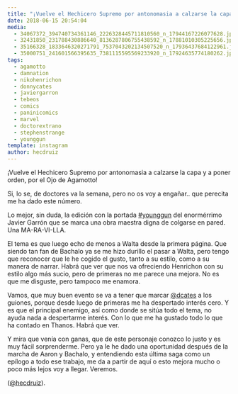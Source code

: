 ```yaml
---
title: "¡Vuelve el Hechicero Supremo por antonomasia a calzarse la capa y a poner orden, por el Ojo de Agamotto!"
date: 2018-06-15 20:54:04
media: 
  - 34067372_394740734361146_2226328445711810560_n_17944167226077628.jpg
  - 32431850_231788430886640_8136287806755438592_n_17881010305225656.jpg
  - 35166328_1833646320271791_7537043202134507520_n_17936437684122961.jpg
  - 35000751_241601566395635_7381115595569233920_n_17924635774180262.jpg
tags: 
  - agamotto
  - damnation
  - nikohenrichon
  - donnycates
  - javiergarron
  - tebeos
  - comics
  - paninicomics
  - marvel
  - doctorextrano
  - stephenstrange
  - younggun
template: instagram
author: hecdruiz
---
```


¡Vuelve el Hechicero Supremo por antonomasia a calzarse la capa y a poner orden, por el Ojo de Agamotto!


Si, lo se, de doctores va la semana, pero no os voy a engañar.. que perecita me ha dado este número.


Lo mejor, sin duda, la edición con la portada [#younggun](/tags/younggun) del enormérrimo Javier Garrón que se marca una obra maestra digna de colgarse en pared. Una MA-RA-VI-LLA.


El tema es que luego echo de menos a Walta desde la primera página. Que siendo tan fan de Bachalo ya se me hizo durillo el pasar a Walta, pero tengo que reconocer que le he cogido el gusto, tanto a su estilo, como a su manera de narrar. Habrá que ver que nos va ofreciendo Henrichon con su estilo algo más sucio, pero de primeras no me parece una mejora. No es que me disguste, pero tampoco me enamora.


Vamos, que muy buen evento se va a tener que marcar [@dcates](https://instagram.com/dcates) a los guiones, porque desde luego de primeras me ha despertado interés cero. Y es que el principal enemigo, así como donde se sitúa todo el tema, no ayuda nada a despertarme interés. Con lo que me ha gustado todo lo que ha contado en Thanos. Habrá que ver.


Y mira que venía con ganas, que de este personaje conozco lo justo y es muy fácil sorprenderme. Pero ya le he dado una oportunidad después de la marcha de Aaron y Bachalo, y entendiendo esta última saga como un epílogo a todo ese trabajo, me da a partir de aquí o esto mejora mucho o poco más lejos voy a llegar. Veremos.




([@hecdruiz](https://instagram.com/hecdruiz)).






